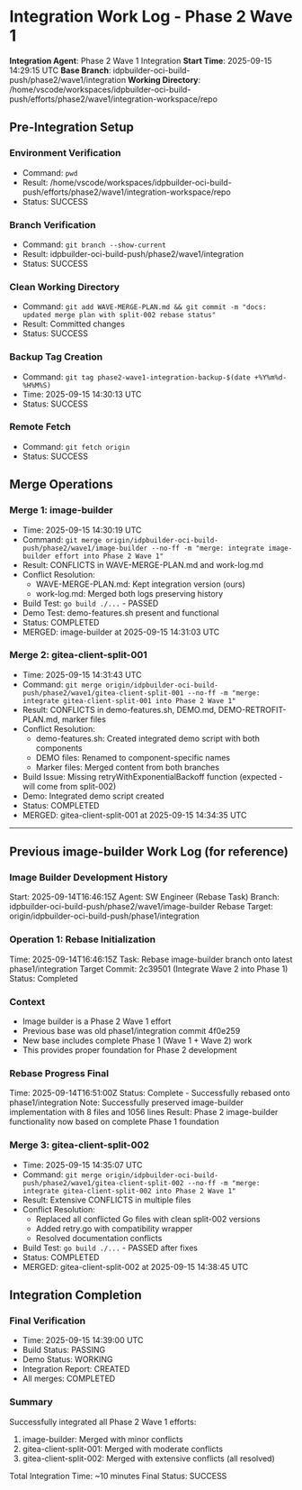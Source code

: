 # Integration Work Log - Phase 2 Wave 1

**Integration Agent**: Phase 2 Wave 1 Integration
**Start Time**: 2025-09-15 14:29:15 UTC
**Base Branch**: idpbuilder-oci-build-push/phase2/wave1/integration
**Working Directory**: /home/vscode/workspaces/idpbuilder-oci-build-push/efforts/phase2/wave1/integration-workspace/repo

## Pre-Integration Setup

### Environment Verification
- Command: `pwd`
- Result: /home/vscode/workspaces/idpbuilder-oci-build-push/efforts/phase2/wave1/integration-workspace/repo
- Status: SUCCESS

### Branch Verification
- Command: `git branch --show-current`
- Result: idpbuilder-oci-build-push/phase2/wave1/integration
- Status: SUCCESS

### Clean Working Directory
- Command: `git add WAVE-MERGE-PLAN.md && git commit -m "docs: updated merge plan with split-002 rebase status"`
- Result: Committed changes
- Status: SUCCESS

### Backup Tag Creation
- Command: `git tag phase2-wave1-integration-backup-$(date +%Y%m%d-%H%M%S)`
- Time: 2025-09-15 14:30:13 UTC
- Status: SUCCESS

### Remote Fetch
- Command: `git fetch origin`
- Status: SUCCESS

## Merge Operations

### Merge 1: image-builder
- Time: 2025-09-15 14:30:19 UTC
- Command: `git merge origin/idpbuilder-oci-build-push/phase2/wave1/image-builder --no-ff -m "merge: integrate image-builder effort into Phase 2 Wave 1"`
- Result: CONFLICTS in WAVE-MERGE-PLAN.md and work-log.md
- Conflict Resolution:
  - WAVE-MERGE-PLAN.md: Kept integration version (ours)
  - work-log.md: Merged both logs preserving history
- Build Test: `go build ./...` - PASSED
- Demo Test: demo-features.sh present and functional
- Status: COMPLETED
- MERGED: image-builder at 2025-09-15 14:31:03 UTC

### Merge 2: gitea-client-split-001
- Time: 2025-09-15 14:31:43 UTC
- Command: `git merge origin/idpbuilder-oci-build-push/phase2/wave1/gitea-client-split-001 --no-ff -m "merge: integrate gitea-client-split-001 into Phase 2 Wave 1"`
- Result: CONFLICTS in demo-features.sh, DEMO.md, DEMO-RETROFIT-PLAN.md, marker files
- Conflict Resolution:
  - demo-features.sh: Created integrated demo script with both components
  - DEMO files: Renamed to component-specific names
  - Marker files: Merged content from both branches
- Build Issue: Missing retryWithExponentialBackoff function (expected - will come from split-002)
- Demo: Integrated demo script created
- Status: COMPLETED
- MERGED: gitea-client-split-001 at 2025-09-15 14:34:35 UTC

---

## Previous image-builder Work Log (for reference)

### Image Builder Development History
Start: 2025-09-14T16:46:15Z
Agent: SW Engineer (Rebase Task)
Branch: idpbuilder-oci-build-push/phase2/wave1/image-builder
Rebase Target: origin/idpbuilder-oci-build-push/phase1/integration

### Operation 1: Rebase Initialization
Time: 2025-09-14T16:46:15Z
Task: Rebase image-builder branch onto latest phase1/integration
Target Commit: 2c39501 (Integrate Wave 2 into Phase 1)
Status: Completed

### Context
- Image builder is a Phase 2 Wave 1 effort
- Previous base was old phase1/integration commit 4f0e259
- New base includes complete Phase 1 (Wave 1 + Wave 2) work
- This provides proper foundation for Phase 2 development

### Rebase Progress Final
Time: 2025-09-14T16:51:00Z
Status: Complete - Successfully rebased onto phase1/integration
Note: Successfully preserved image-builder implementation with 8 files and 1056 lines
Result: Phase 2 image-builder functionality now based on complete Phase 1 foundation

### Merge 3: gitea-client-split-002
- Time: 2025-09-15 14:35:07 UTC
- Command: `git merge origin/idpbuilder-oci-build-push/phase2/wave1/gitea-client-split-002 --no-ff -m "merge: integrate gitea-client-split-002 into Phase 2 Wave 1"`
- Result: Extensive CONFLICTS in multiple files
- Conflict Resolution:
  - Replaced all conflicted Go files with clean split-002 versions
  - Added retry.go with compatibility wrapper
  - Resolved documentation conflicts
- Build Test: `go build ./...` - PASSED after fixes
- Status: COMPLETED
- MERGED: gitea-client-split-002 at 2025-09-15 14:38:45 UTC

## Integration Completion

### Final Verification
- Time: 2025-09-15 14:39:00 UTC
- Build Status: PASSING
- Demo Status: WORKING
- Integration Report: CREATED
- All merges: COMPLETED

### Summary
Successfully integrated all Phase 2 Wave 1 efforts:
1. image-builder: Merged with minor conflicts
2. gitea-client-split-001: Merged with moderate conflicts
3. gitea-client-split-002: Merged with extensive conflicts (all resolved)

Total Integration Time: ~10 minutes
Final Status: SUCCESS